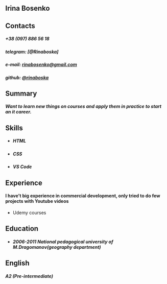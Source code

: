 ## Irina Bosenko


## Contacts

##### +38 (097) 886 56 18
##### telegram: [@Rinaboska]
##### e-mail: rinabosenko@gmail.com
##### github: [@rinaboska](https://github.com/rinaboska)

## Summary 
 ##### Want to learn new things on courses and apply them in practice to start an it career.
 
## Skills
 * ##### HTML
 * ##### CSS
 * ##### VS Code

## Experience
#### I have’t big experience in commercial development, only tried to do few projects with Youtube videos
* Udemy courses
 
## Education 
* ##### 2006-2011 National pedagogical university of M.Dragomanov(geography department)

## English 
##### A2 (Pre-intermediate)

